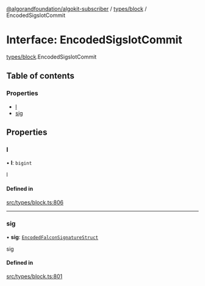 [@algorandfoundation/algokit-subscriber](../README.md) / [types/block](../modules/types_block.md) / EncodedSigslotCommit

# Interface: EncodedSigslotCommit

[types/block](../modules/types_block.md).EncodedSigslotCommit

## Table of contents

### Properties

- [l](types_block.EncodedSigslotCommit.md#l)
- [sig](types_block.EncodedSigslotCommit.md#sig)

## Properties

### l

• **l**: `bigint`

l

#### Defined in

[src/types/block.ts:806](https://github.com/algorandfoundation/algokit-subscriber-ts/blob/main/src/types/block.ts#L806)

___

### sig

• **sig**: [`EncodedFalconSignatureStruct`](types_block.EncodedFalconSignatureStruct.md)

sig

#### Defined in

[src/types/block.ts:801](https://github.com/algorandfoundation/algokit-subscriber-ts/blob/main/src/types/block.ts#L801)

